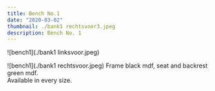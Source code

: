 ```yaml
---
title: Bench No.1
date: "2020-03-02"
thumbnail: ./bank1 rechtsvoor3.jpeg
description: Bench No. 1
---
```


<div class="kg-card kg-image-card kg-width-wide">

![bench1](./bank1 linksvoor.jpeg)

</div>


<div class="kg-card kg-image-card kg-width-wide">

![bench1](./bank1 rechtsvoor.jpeg)
Frame black mdf, seat and backrest green mdf.<br>
Available in every size.
</div>
